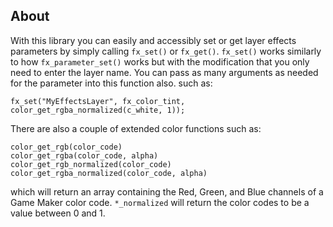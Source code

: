 ## About
With this library you can easily and accessibly set or get layer effects parameters by simply calling `fx_set()` or `fx_get()`. 
`fx_set()` works similarly to how `fx_parameter_set()` works but with the modification that you only need to enter the layer name. 
You can pass as many arguments as needed for the parameter into this function also. such as:
```
fx_set("MyEffectsLayer", fx_color_tint, color_get_rgba_normalized(c_white, 1));
```

There are also a couple of extended color functions such as:
```
color_get_rgb(color_code)
color_get_rgba(color_code, alpha)
color_get_rgb_normalized(color_code)
color_get_rgba_normalized(color_code, alpha)
```
which will return an array containing the Red, Green, and Blue channels of a Game Maker color code. `*_normalized` will return the color codes to be a value between 0 and 1. 
